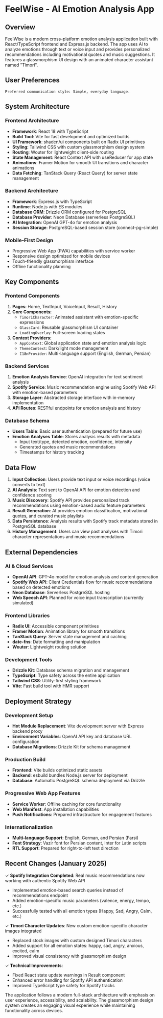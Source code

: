 # FeelWise - AI Emotion Analysis App

## Overview

FeelWise is a modern cross-platform emotion analysis application built with React/TypeScript frontend and Express.js backend. The app uses AI to analyze emotions through text or voice input and provides personalized recommendations including motivational quotes and music suggestions. It features a glassmorphism UI design with an animated character assistant named "Timori".

## User Preferences

```
Preferred communication style: Simple, everyday language.
```

## System Architecture

### Frontend Architecture
- **Framework**: React 18 with TypeScript
- **Build Tool**: Vite for fast development and optimized builds
- **UI Framework**: shadcn/ui components built on Radix UI primitives
- **Styling**: Tailwind CSS with custom glassmorphism design system
- **Routing**: Wouter for lightweight client-side routing
- **State Management**: React Context API with useReducer for app state
- **Animations**: Framer Motion for smooth UI transitions and character animations
- **Data Fetching**: TanStack Query (React Query) for server state management

### Backend Architecture
- **Framework**: Express.js with TypeScript
- **Runtime**: Node.js with ES modules
- **Database ORM**: Drizzle ORM configured for PostgreSQL
- **Database Provider**: Neon Database (serverless PostgreSQL)
- **AI Integration**: OpenAI GPT-4o for emotion analysis
- **Session Storage**: PostgreSQL-based session store (connect-pg-simple)

### Mobile-First Design
- Progressive Web App (PWA) capabilities with service worker
- Responsive design optimized for mobile devices
- Touch-friendly glassmorphism interface
- Offline functionality planning

## Key Components

### Frontend Components
1. **Pages**: Home, TextInput, VoiceInput, Result, History
2. **Core Components**: 
   - `TimoriCharacter`: Animated assistant with emotion-specific expressions
   - `GlassCard`: Reusable glassmorphism UI container
   - `LoadingOverlay`: Full-screen loading states
3. **Context Providers**:
   - `AppContext`: Global application state and emotion analysis logic
   - `ThemeContext`: Dark/light mode management
   - `I18nProvider`: Multi-language support (English, German, Persian)

### Backend Services
1. **Emotion Analysis Service**: OpenAI integration for text sentiment analysis
2. **Spotify Service**: Music recommendation engine using Spotify Web API with emotion-based parameters
3. **Storage Layer**: Abstracted storage interface with in-memory implementation
4. **API Routes**: RESTful endpoints for emotion analysis and history

### Database Schema
- **Users Table**: Basic user authentication (prepared for future use)
- **Emotion Analyses Table**: Stores analysis results with metadata
  - Input text/type, detected emotion, confidence, intensity
  - Generated quotes and music recommendations
  - Timestamps for history tracking

## Data Flow

1. **Input Collection**: Users provide text input or voice recordings (voice converts to text)
2. **AI Analysis**: Text sent to OpenAI API for emotion detection and confidence scoring
3. **Music Discovery**: Spotify API provides personalized track recommendations using emotion-based audio feature parameters
4. **Result Generation**: AI provides emotion classification, motivational quotes, and curated music playlists
5. **Data Persistence**: Analysis results with Spotify track metadata stored in PostgreSQL database
6. **History Management**: Users can view past analyses with Timori character representations and music recommendations

## External Dependencies

### AI & Cloud Services
- **OpenAI API**: GPT-4o model for emotion analysis and content generation
- **Spotify Web API**: Client Credentials flow for music recommendations based on detected emotions
- **Neon Database**: Serverless PostgreSQL hosting
- **Web Speech API**: Planned for voice input transcription (currently simulated)

### Frontend Libraries
- **Radix UI**: Accessible component primitives
- **Framer Motion**: Animation library for smooth transitions
- **TanStack Query**: Server state management and caching
- **date-fns**: Date formatting and manipulation
- **Wouter**: Lightweight routing solution

### Development Tools
- **Drizzle Kit**: Database schema migration and management
- **TypeScript**: Type safety across the entire application
- **Tailwind CSS**: Utility-first styling framework
- **Vite**: Fast build tool with HMR support

## Deployment Strategy

### Development Setup
- **Hot Module Replacement**: Vite development server with Express backend proxy
- **Environment Variables**: OpenAI API key and database URL configuration
- **Database Migrations**: Drizzle Kit for schema management

### Production Build
- **Frontend**: Vite builds optimized static assets
- **Backend**: esbuild bundles Node.js server for deployment
- **Database**: Automatic PostgreSQL schema deployment via Drizzle

### Progressive Web App Features
- **Service Worker**: Offline caching for core functionality
- **Web Manifest**: App installation capabilities
- **Push Notifications**: Prepared infrastructure for engagement features

### Internationalization
- **Multi-language Support**: English, German, and Persian (Farsi)
- **Font Strategy**: Vazir font for Persian content, Inter for Latin scripts
- **RTL Support**: Prepared for right-to-left text direction

## Recent Changes (January 2025)

✓ **Spotify Integration Completed**: Real music recommendations now working with authentic Spotify Web API
- Implemented emotion-based search queries instead of recommendations endpoint
- Added emotion-specific music parameters (valence, energy, tempo, etc.)
- Successfully tested with all emotion types (Happy, Sad, Angry, Calm, etc.)

✓ **Timori Character Updates**: New custom emotion-specific character images integrated
- Replaced stock images with custom designed Timori characters
- Added support for all emotion states: happy, sad, angry, anxious, excited, calm
- Improved visual consistency with glassmorphism design

✓ **Technical Improvements**: 
- Fixed React state update warnings in Result component
- Enhanced error handling for Spotify API authentication
- Improved TypeScript type safety for Spotify tracks

The application follows a modern full-stack architecture with emphasis on user experience, accessibility, and scalability. The glassmorphism design system creates an engaging visual experience while maintaining functionality across devices.